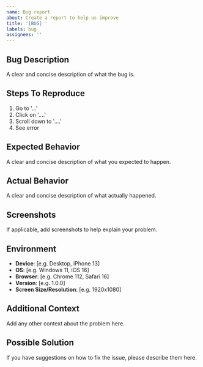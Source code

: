 ```yaml
---
name: Bug report
about: Create a report to help us improve
title: '[BUG] '
labels: bug
assignees: ''
---
```


## Bug Description
A clear and concise description of what the bug is.

## Steps To Reproduce
1. Go to '...'
2. Click on '....'
3. Scroll down to '....'
4. See error

## Expected Behavior
A clear and concise description of what you expected to happen.

## Actual Behavior
A clear and concise description of what actually happened.

## Screenshots
If applicable, add screenshots to help explain your problem.

## Environment
- **Device**: [e.g. Desktop, iPhone 13]
- **OS**: [e.g. Windows 11, iOS 16]
- **Browser**: [e.g. Chrome 112, Safari 16]
- **Version**: [e.g. 1.0.0]
- **Screen Size/Resolution**: [e.g. 1920x1080]

## Additional Context
Add any other context about the problem here.

## Possible Solution
If you have suggestions on how to fix the issue, please describe them here.